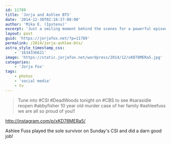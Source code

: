 ```yaml
---
id: 11789
title: 'Jorja and Ashlee BTS'
date: '2014-12-30T02:18:37-08:00'
author: 'Mika E. (Ipstenu)'
excerpt: 'Just a smiling moment behind the scenes for a powerful episode.'
layout: post
guid: 'https://jorjafox.net/?p=11789'
permalink: /2014/jorja-ashlee-bts/
astra_style_timestamp_css:
    - '1634336621'
image: 'https://static.jorjafox.net/wordpress/2014/12/xKD78MERa5.jpg'
categories:
    - 'Jorja Fox'
tags:
    - photos
    - 'social media'
    - tv
---
```




<blockquote>Tune into #CSI #DeadWoods tonight on #CBS to see #sarasidle reopen #abbyfisher 10 year old murder case of her family #ashleefuss we are all so proud of you!!</blockquote>



http://instagram.com/p/xKD78MERa5/

Ashlee Fuss played the sole survivor on Sunday's CSI and did a darn good job!
